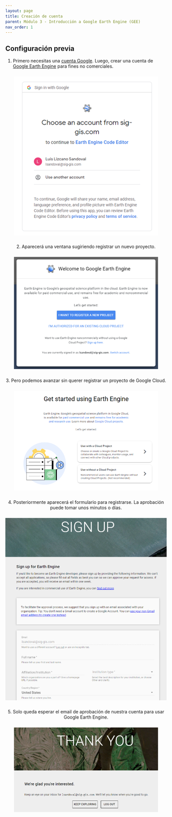 ```yaml
---
layout: page
title: Creación de cuenta
parent: Módulo 3 - Introducción a Google Earth Engine (GEE)
nav_order: 1
---
```


## Configuración previa


1. Primero necesitas una [cuenta Google](https://accounts.google.com/signup). Luego, crear una cuenta de [Google Earth Engine](https://code.earthengine.google.com/register) para fines no comerciales. 

<p align="center">
<img src="../images/intro-gee/01_fig1.png" vspace="10" width="450">
<p/>

<p align="center">
2. Aparecerá una ventana sugiriendo registrar un nuevo proyecto.
<p/>

<p align="center"> 
<img src="../images/intro-gee/01_fig2.png" vspace="10" width="450">
<p/>

<p align="center">  
3. Pero podemos avanzar sin querer registrar un proyecto de Google Cloud.
<p/>

<p align="center">
<img src="../images/intro-gee/01_fig3.png" vspace="10" width="450">
<p/>

<p align="center">
4. Posteriormente aparecerá el formulario para registrarse. La aprobación puede tomar unos minutos o días.
<p/>

<p align="center">
<img src="../images/intro-gee/01_fig4.png" vspace="10" width="550">
<p/>

<p align="center">
5. Solo queda esperar el email de aprobación de nuestra cuenta para usar Google Earth Engine.
<p/>

<p align="center">
<img src="../images/intro-gee/01_fig5.png" vspace="10" width="450">
<p/>
